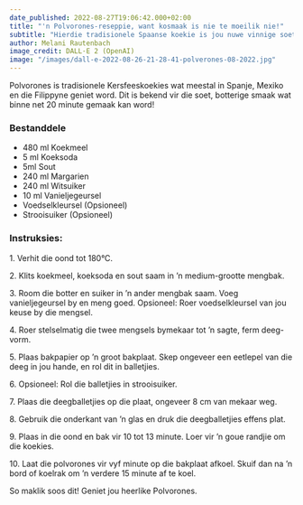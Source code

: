 ```yaml
---
date_published: 2022-08-27T19:06:42.000+02:00
title: "'n Polvorones-reseppie, want kosmaak is nie te moeilik nie!"
subtitle: "Hierdie tradisionele Spaanse koekie is jou nuwe vinnige soethappie-wenresep "
author: Melani Rautenbach
image_credit: DALL·E 2 (OpenAI)
image: "/images/dall-e-2022-08-26-21-28-41-polverones-08-2022.jpg"
---
```


Polvorones is tradisionele Kersfeeskoekies wat meestal in Spanje, Mexiko en die Filippyne geniet word. Dit is bekend vir die soet, botterige smaak wat binne net 20 minute gemaak kan word!

### Bestanddele

- 480 ml Koekmeel
- 5 ml Koeksoda
- 5ml Sout
- 240 ml Margarien
- 240 ml Witsuiker
- 10 ml Vanieljegeursel
- Voedselkleursel (Opsioneel)
- Strooisuiker (Opsioneel)

### **Instruksies:**

1\. Verhit die oond tot 180°C.

2\. Klits koekmeel, koeksoda en sout saam in ’n medium-grootte mengbak.

3\. Room die botter en suiker in ’n ander mengbak saam. Voeg vanieljegeursel by en meng goed. Opsioneel: Roer voedselkleursel van jou keuse by die mengsel.

4\. Roer stelselmatig die twee mengsels bymekaar tot ’n sagte, ferm deeg- vorm.

5\. Plaas bakpapier op ’n groot bakplaat. Skep ongeveer een eetlepel van die deeg in jou hande, en rol dit in balletjies.

6\. Opsioneel: Rol die balletjies in strooisuiker.

7\. Plaas die deegballetjies op die plaat, ongeveer 8 cm van mekaar weg.

8\. Gebruik die onderkant van ’n glas en druk die deegballetjies effens plat.

9\. Plaas in die oond en bak vir 10 tot 13 minute. Loer vir ’n goue randjie om die koekies.

10\. Laat die polvorones vir vyf minute op die bakplaat afkoel. Skuif dan na ’n bord of koelrak om ’n verdere 15 minute af te koel.

So maklik soos dit! Geniet jou heerlike Polvorones.
